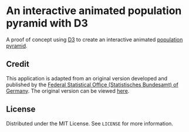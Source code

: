 # An interactive animated population pyramid with D3
A proof of concept using [D3](https://d3js.org/) to create an interactive animated [population pyramid](https://en.wikipedia.org/wiki/Population_pyramid).

## Credit
This application is adapted from an original version developed and published by the [Federal Statistical Office (Statistisches Bundesamt) of Germany](https://www.destatis.de/DE/Home/_inhalt.html). The original version can be viewed [here](https://www.destatis.de/DE/Service/Statistik-Visualisiert/bevoelkerungspyramide-d.html).

## License
Distributed under the MIT License. See `LICENSE` for more information.